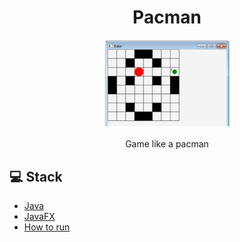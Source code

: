 <h1 align="center">Pacman</h1>
<p align="center">
   <img width="200" src="pacman.png">
</p>

<div align="center">
  Game like a pacman
</div>

## 💻 Stack
- [Java](https://www.java.com/en/)
- [JavaFX](https://openjfx.io/)
- [How to run](https://www.youtube.com/watch?v=BHj6zbH3inI&t=544s)

